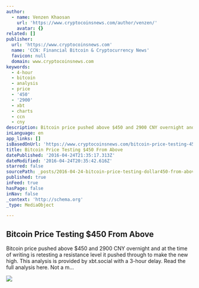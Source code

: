 ```yaml
---
author:
  - name: Venzen Khaosan
    url: 'https://www.cryptocoinsnews.com/author/venzen/'
    avatar: {}
related: []
publisher:
  url: 'https://www.cryptocoinsnews.com'
  name: 'CCN: Financial Bitcoin & Cryptocurrency News'
  favicon: null
  domain: www.cryptocoinsnews.com
keywords:
  - 4-hour
  - bitcoin
  - analysis
  - price
  - '450'
  - '2900'
  - xbt
  - charts
  - ccn
  - cny
description: Bitcoin price pushed above $450 and 2900 CNY overnight and at the time of writing is retesting a resistance level it pushed through to make the new high. This analysis is provided by xbt.social with a 3-hour delay. Read the full analysis here. Not a m...
inLanguage: en
app_links: []
isBasedOnUrl: 'https://www.cryptocoinsnews.com/bitcoin-price-testing-450/'
title: Bitcoin Price Testing $450 From Above
datePublished: '2016-04-24T21:35:17.313Z'
dateModified: '2016-04-24T20:35:42.616Z'
starred: false
sourcePath: _posts/2016-04-24-bitcoin-price-testing-dollar450-from-above.md
published: true
inFeed: true
hasPage: false
inNav: false
_context: 'http://schema.org'
_type: MediaObject

---
```

<article style=""><h1>Bitcoin Price Testing $450 From Above</h1><p>Bitcoin price pushed above $450 and 2900 CNY overnight and at the time of writing is retesting a resistance level it pushed through to make the new high. This analysis is provided by xbt.social with a 3-hour delay. Read the full analysis here. Not a m...</p><img src="https://www.cryptocoinsnews.com/wp-content/uploads/2016/04/Selection_20160424_001.png" /></article>